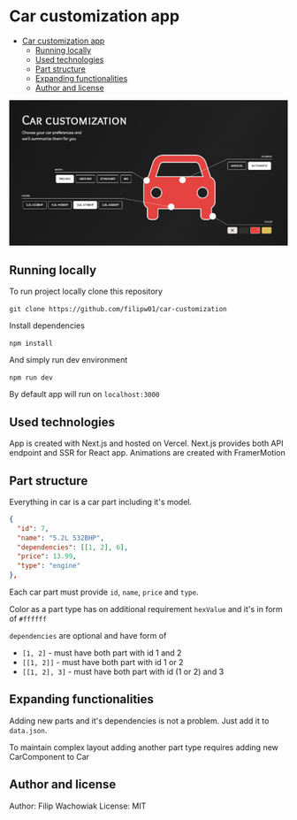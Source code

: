 # Car customization app

- [Car customization app](#car-customization-app)
  - [Running locally](#running-locally)
  - [Used technologies](#used-technologies)
  - [Part structure](#part-structure)
  - [Expanding functionalities](#expanding-functionalities)
  - [Author and license](#author-and-license)

![screen](screenshot.png)

## Running locally

To run project locally clone this repository

`git clone https://github.com/filipw01/car-customization`

Install dependencies

`npm install`

And simply run dev environment

`npm run dev`

By default app will run on `localhost:3000`

## Used technologies

App is created with Next.js and hosted on Vercel. Next.js provides both API endpoint and SSR for React app.
Animations are created with FramerMotion

## Part structure

Everything in car is a car part including it's model.

```json
{
  "id": 7,
  "name": "5.2L 532BHP",
  "dependencies": [[1, 2], 6],
  "price": 13.99,
  "type": "engine"
},
```
Each car part must provide `id`, `name`, `price` and `type`.

Color as a part type has on additional requirement `hexValue` and it's in form of `#ffffff`

`dependencies` are optional and have form of 
- `[1, 2]` - must have both part with id 1 and 2
- `[[1, 2]]` - must have both part with id 1 or 2
- `[[1, 2], 3]` - must have both part with id (1 or 2) and 3

## Expanding functionalities

Adding new parts and it's dependencies is not a problem. Just add it to `data.json`.

To maintain complex layout adding another part type requires adding new CarComponent to Car

## Author and license

Author: Filip Wachowiak
License: MIT
